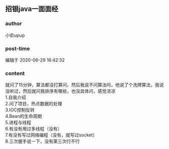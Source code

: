 ## 招银java一面面经
### author 
小俞upup
### post-time 

编辑于  2020-06-29 16:42:32
### content 
<div class="post-topic-des nc-post-content">
 <div>
  就问了15分钟，算法都没打算问，然后我说不问算法吗，他说了个洗牌算法，我说没听过，然后就问我排序有哪些，也没具体问，感觉凉凉
 </div>
 <div>
  1.自我介绍
 </div>
 <div>
  2.问了项目，热点数据的处理
 </div>
 <div>
  3.IOC控制反转
 </div>
 <div>
  4.Bean的生命周期
 </div>
 <div>
  5.进程与线程
 </div>
 <div>
  6.有没有用过多线程（没有）
 </div>
 <div>
  7.有没有写过网络编程（没有，就写过socket）
 </div>
 <div>
  8.三次握手说一下，没有第三次行不行
 </div>
 <div>
  <br/>
 </div>
</div>
